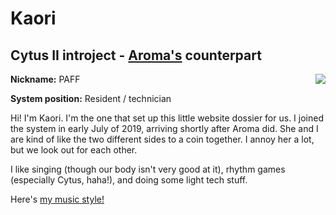 # Kaori
## Cytus II introject - [Aroma's](/dossier/members/aroma.html) counterpart
<img align="right" src="https://i.imgur.com/vj6xE3V.jpg">

**Nickname:** PAFF

**System position:** Resident / technician 

Hi! I'm Kaori. I'm the one that set up this little website dossier for us. I joined the system in early July of 2019, arriving shortly after Aroma did. She and I are kind of like the two different sides to a coin together. I annoy her a lot, but we look out for each other.

I like singing (though our body isn't very good at it), rhythm games (especially Cytus, haha!), and doing some light tech stuff.

Here's [my music style!](https://www.youtube.com/watch?v=nMkSaja6A0c)

